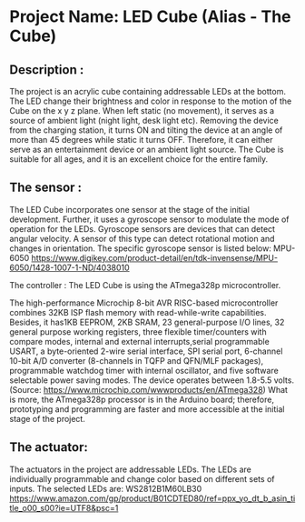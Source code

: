 # Project Name: LED Cube (Alias - The Cube)

## Description :

The project is an acrylic cube containing addressable LEDs at the bottom. The LED change their brightness and color in response to the motion of the Cube on the x y z plane. When left static (no movement), it serves as a source of ambient light (night light, desk light etc). Removing the device from the charging station, it turns ON and tilting the device at an angle of more than 45 degrees while static it turns OFF. Therefore, it can either serve as an entertainment device or an ambient light source. The Cube is suitable for all ages, and it is an excellent choice for the entire family.

## The sensor :
The LED Cube incorporates one sensor at the stage of the initial development. Further, it uses a gyroscope sensor to modulate the mode of operation for the LEDs. Gyroscope sensors are devices that can detect angular velocity. A sensor of this type can detect rotational motion and changes in orientation. The specific gyroscope sensor is listed below:
MPU-6050
https://www.digikey.com/product-detail/en/tdk-invensense/MPU-6050/1428-1007-1-ND/4038010

The controller :
The LED Cube is using the ATmega328p microcontroller. 

The high-performance Microchip 8-bit AVR RISC-based microcontroller combines 32KB ISP flash memory with read-while-write capabilities. Besides, it has1KB EEPROM, 2KB SRAM, 23 general-purpose I/O lines, 32 general purpose working registers, three flexible timer/counters with compare modes, internal and external interrupts,serial programmable USART, a byte-oriented 2-wire serial interface, SPI serial port, 6-channel 10-bit A/D converter (8-channels in TQFP and QFN/MLF packages), programmable watchdog timer with internal oscillator, and five software selectable power saving modes. The device operates between 1.8-5.5 volts. (Source: https://www.microchip.com/wwwproducts/en/ATmega328)
What is more, the ATmega328p processor is in the Arduino board; therefore, prototyping and programming are faster and more accessible at the initial stage of the project.


## The actuator:
The actuators in the project are addressable LEDs. The LEDs are individually programmable and change color based on different sets of inputs. The selected LEDs are:
WS2812B1M60LB30
https://www.amazon.com/gp/product/B01CDTED80/ref=ppx_yo_dt_b_asin_title_o00_s00?ie=UTF8&psc=1

